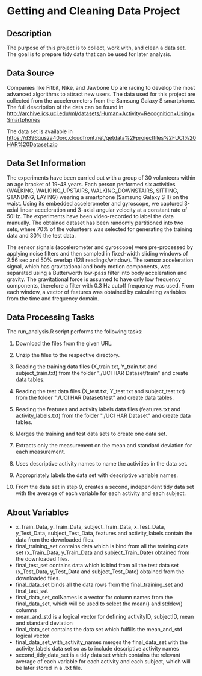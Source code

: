 # Getting and Cleaning Data Project #

## Description ##
The purpose of this project is to collect, work with, and clean a data set. The goal is to prepare tidy data that can be used for later analysis.


## Data Source ##
Companies like Fitbit, Nike, and Jawbone Up are racing to develop the most advanced algorithms to attract new users. The data used for this project are collected from the accelerometers from the Samsung Galaxy S smartphone. The full description of the data can be found in http://archive.ics.uci.edu/ml/datasets/Human+Activity+Recognition+Using+Smartphones

The data set is available in https://d396qusza40orc.cloudfront.net/getdata%2Fprojectfiles%2FUCI%20HAR%20Dataset.zip


## Data Set Information ##
The experiments have been carried out with a group of 30 volunteers within an age bracket of 19-48 years. Each person performed six activities (WALKING, WALKING_UPSTAIRS, WALKING_DOWNSTAIRS, SITTING, STANDING, LAYING) wearing a smartphone (Samsung Galaxy S II) on the waist. Using its embedded accelerometer and gyroscope, we captured 3-axial linear acceleration and 3-axial angular velocity at a constant rate of 50Hz. The experiments have been video-recorded to label the data manually. The obtained dataset has been randomly partitioned into two sets, where 70% of the volunteers was selected for generating the training data and 30% the test data. 

The sensor signals (accelerometer and gyroscope) were pre-processed by applying noise filters and then sampled in fixed-width sliding windows of 2.56 sec and 50% overlap (128 readings/window). The sensor acceleration signal, which has gravitational and body motion components, was separated using a Butterworth low-pass filter into body acceleration and gravity. The gravitational force is assumed to have only low frequency components, therefore a filter with 0.3 Hz cutoff frequency was used. From each window, a vector of features was obtained by calculating variables from the time and frequency domain.


## Data Processing Tasks ##
The run_analysis.R script performs the following tasks:

1. Download the files from the given URL.

2. Unzip the files to the respective directory.

3. Reading the training data files (X_train.txt, Y_train.txt and subject_train.txt) from the folder "./UCI HAR Dataset/train" and create data tables.

4. Reading the test data files (X_test.txt, Y_test.txt and subject_test.txt) from the folder "./UCI HAR Dataset/test" and create data tables.

5. Reading the features and activity labels data files (features.txt and activity_labels.txt) from the folder "./UCI HAR Dataset" and create data tables.
6. Merges the training and test data sets to create one data set.

7. Extracts only the measurement on the mean and standard deviation for each measurement.

8. Uses descriptive activity names to name the activities in the data set.

9. Appropriately labels the data set with descriptive variable names.

10. From the data set in step 9, creates a second, independent tidy data set with the average of each variable for each activity and each subject.


## About Variables ##
* x_Train_Data, y_Train_Data, subject_Train_Data, x_Test_Data, y_Test_Data, subject_Test_Data, features and activity_labels contain the data from the downloaded files.
* final_training_set contains data which is bind from all the training data set (x_Train_Data, y_Train_Data and subject_Train_Date) obtained from the downloaded files.
* final_test_set contains data which is bind from all the test data set (x_Test_Data, y_Test_Data and subject_Test_Date) obtained from the downloaded files.
* final_data_set binds all the data rows from the final_training_set and final_test_set
* final_data_set_colNames is a vector for column names from the final_data_set, which will be used to select the mean() and stddev() columns
* mean_and_std is a logical vector for defining activityID, subjectID, mean and standard deviation
* final_data_set contains the data set which fulfills the mean_and_std logical vector
* final_data_set_with_activity_names merges the final_data_set with the activity_labels data set so as to include descriptive activity names
* second_tidy_data_set is a tidy data set which contains the relevant average of each variable for each activity and each subject, which will be later stored in a .txt file.  